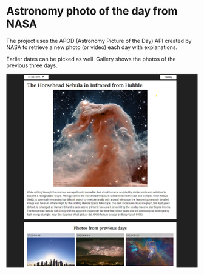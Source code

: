 # Astronomy photo of the day from NASA

The project uses the APOD (Astronomy Picture of the Day) API created by NASA to retrieve a new photo (or video) each day with explanations.
 
Earlier dates can be picked as well. Gallery shows the photos of the previous three days.


![](images/Screenshot%202022-09-21%20113807.jpg)